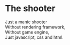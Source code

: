 # The shooter

Just a manic shooter  
Without rendering framework,  
Without game engine,  
Just javascript, css and html.
